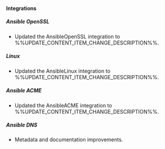 
#### Integrations

##### Ansible OpenSSL

- Updated the AnsibleOpenSSL integration to %%UPDATE_CONTENT_ITEM_CHANGE_DESCRIPTION%%.

##### Linux

- Updated the AnsibleLinux integration to %%UPDATE_CONTENT_ITEM_CHANGE_DESCRIPTION%%.

##### Ansible ACME

- Updated the AnsibleACME integration to %%UPDATE_CONTENT_ITEM_CHANGE_DESCRIPTION%%.

##### Ansible DNS

- Metadata and documentation improvements.
